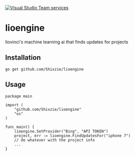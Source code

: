 [![Visual Studio Team services](https://img.shields.io/vso/build/larsbrinkhoff/953a34b9-5966-4923-a48a-c41874cfb5f5/1.svg?maxAge=2592000)]()

# lioengine
liovinci's machine learning ai that finds updates for projects

## Installation
```
go get github.com/Shixzie/lioengine
```

## Usage
```
package main

import (
	"github.com/Shixzie/lioengine"
	"os"
)

func main() {
	lioengine.SetProvider("Bing", "API TOKEN")
	project, err := lioengine.FindUpdatesFor("iphone 7")
	// do whatever with the project info
	...
}
```